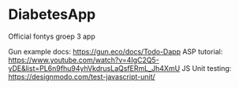 # DiabetesApp
Official fontys groep 3 app 

Gun example docs:
https://gun.eco/docs/Todo-Dapp
ASP tutorial:
https://www.youtube.com/watch?v=4IgC2Q5-yDE&list=PL6n9fhu94yhVkdrusLaQsfERmL_Jh4XmU
JS Unit testing:
https://designmodo.com/test-javascript-unit/
